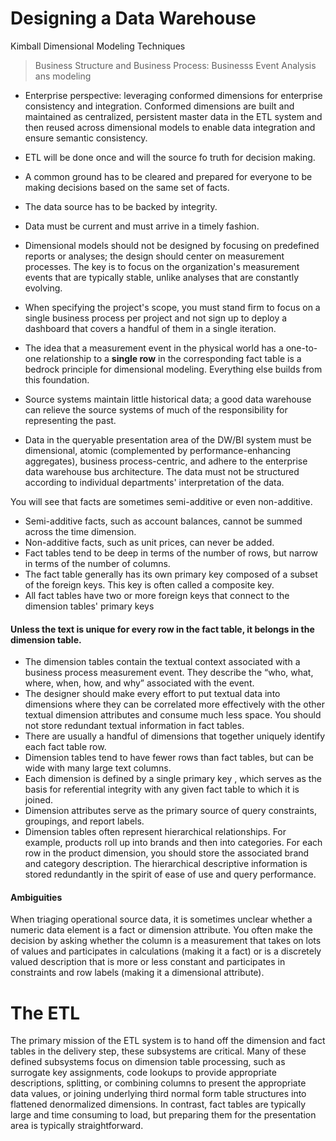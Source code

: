 # Designing a Data Warehouse

Kimball Dimensional Modeling Techniques

> Business Structure and Business Process: Businesss Event Analysis ans modeling

- Enterprise perspective: leveraging conformed dimensions for enterprise consistency and integration. Conformed dimensions are built and maintained as centralized, persistent master data in the ETL system and then reused across dimensional models to enable data integration and ensure semantic consistency. 
- ETL will be done once and will the source fo truth for decision making.
- A common ground has to be cleared and prepared for everyone to be making decisions based on the same set of facts.
- The data source has to be backed by integrity.
- Data must be current and must arrive in a timely fashion.
- Dimensional models should not be designed by focusing on predefined reports or analyses; the design should center on measurement processes. The key is to focus on the organization's measurement events that are typically stable, unlike analyses that are constantly evolving.
- When specifying the project's scope, you must stand firm to focus on a single business process per project and not sign up to deploy a dashboard that covers a handful of them in a single iteration.



- The idea that a measurement event in the physical world has a one-to-one relationship to a **single row** in the corresponding fact table is a bedrock principle for dimensional modeling. Everything else builds from this foundation.
- Source systems maintain little historical data; a good data warehouse can relieve the source systems of much of the responsibility for representing the past.
- Data in the queryable presentation area of the DW/BI system must be dimensional, atomic (complemented by performance-enhancing aggregates), business process-centric, and adhere to the enterprise data warehouse bus architecture. The data must not be structured according to individual departments' interpretation of the data.



You will see that facts are sometimes semi-additive or even non-additive.
- Semi-additive facts, such as account balances, cannot be summed across the time dimension.
- Non-additive facts, such as unit prices, can never be added.
- Fact tables tend to be deep in terms of the number of rows, but narrow in terms of the number of columns. 
- The fact table generally has its own primary key composed of a subset of the foreign keys. This key is often called a composite key.
- All fact tables have two or more foreign keys that connect to the dimension tables' primary keys


 #### Unless the text is unique for every row in the fact table, it belongs in the dimension table.
 - The dimension tables contain the textual context associated with a business process measurement event. They describe the “who, what, where, when, how, and why” associated with the event.
 - The designer should make every effort to put textual data into dimensions where they can be correlated more effectively with the other textual dimension attributes and consume much less space. You should not store redundant textual information in fact tables. 
 - There are usually a handful of dimensions that together uniquely identify each fact table row.
 - Dimension tables tend to have fewer rows than fact tables, but can be wide with many large text columns. 
 - Each dimension is defined by a single primary key , which serves as the basis for referential integrity with any given fact table to which it is joined.
 - Dimension attributes serve as the primary source of query constraints, groupings, and report labels.
 - Dimension tables often represent hierarchical relationships. For example, products roll up into brands and then into categories. For each row in the product dimension, you should store the associated brand and category description. The hierarchical descriptive information is stored redundantly in the spirit of ease of use and query performance.

#### Ambiguities
When triaging operational source data, it is sometimes unclear whether a numeric data element is a fact or dimension attribute. You often make the decision by asking whether the column is a measurement that takes on lots of values and participates in calculations (making it a fact) or is a discretely valued description that is more or less constant and participates in constraints and row labels (making it a dimensional attribute). 

# The  ETL
The primary mission of the ETL system is to hand off the dimension and fact tables in the delivery step, these subsystems are critical. Many of these defined subsystems focus on dimension table processing, such as surrogate key assignments, code lookups to provide appropriate descriptions, splitting, or combining columns to present the appropriate data values, or joining underlying third normal form table structures into flattened denormalized dimensions. In contrast, fact tables are typically large and time consuming to load, but preparing them for the presentation area is typically straightforward.

